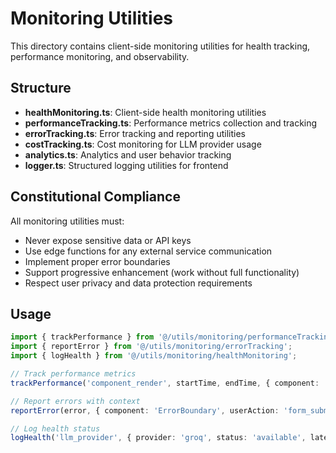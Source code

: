# Monitoring Utilities

This directory contains client-side monitoring utilities for health tracking, performance monitoring, and observability.

## Structure

- **healthMonitoring.ts**: Client-side health monitoring utilities
- **performanceTracking.ts**: Performance metrics collection and tracking
- **errorTracking.ts**: Error tracking and reporting utilities
- **costTracking.ts**: Cost monitoring for LLM provider usage
- **analytics.ts**: Analytics and user behavior tracking
- **logger.ts**: Structured logging utilities for frontend

## Constitutional Compliance

All monitoring utilities must:

- Never expose sensitive data or API keys
- Use edge functions for any external service communication
- Implement proper error boundaries
- Support progressive enhancement (work without full functionality)
- Respect user privacy and data protection requirements

## Usage

```typescript
import { trackPerformance } from '@/utils/monitoring/performanceTracking';
import { reportError } from '@/utils/monitoring/errorTracking';
import { logHealth } from '@/utils/monitoring/healthMonitoring';

// Track performance metrics
trackPerformance('component_render', startTime, endTime, { component: 'ItineraryForm' });

// Report errors with context
reportError(error, { component: 'ErrorBoundary', userAction: 'form_submit' });

// Log health status
logHealth('llm_provider', { provider: 'groq', status: 'available', latency: 150 });
```
